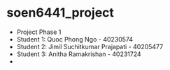# soen6441_project

 * Project Phase 1
 * Student 1: 	Quoc Phong Ngo 				- 40230574
 * Student 2: 	Jimil Suchitkumar Prajapati - 40205477
 * Student 3:   Anitha Ramakrishan			- 40231724
 * 
